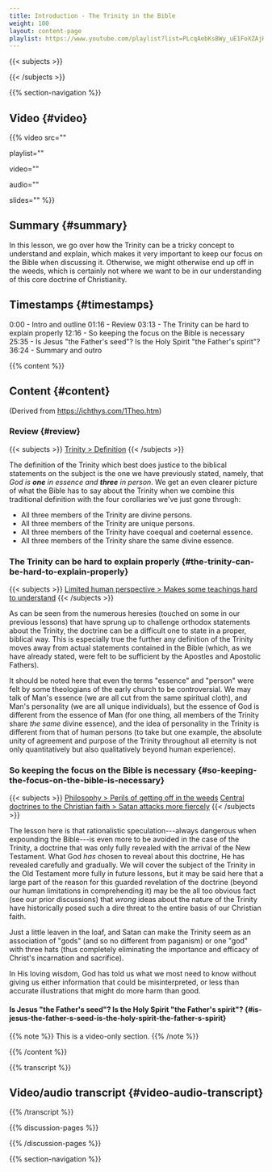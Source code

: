 ```yaml
---
title: Introduction - The Trinity in the Bible
weight: 100
layout: content-page
playlist: https://www.youtube.com/playlist?list=PLcqAebKsBWy_uE1FoXZAjHKMHV1wWcAD8
---
```


{{< subjects >}}

{{< /subjects >}}

{{% section-navigation %}}

## Video {#video}

{{% video
src=""

playlist=""

video=""

audio=""

slides=""
%}}

## Summary {#summary}

In this lesson, we go over how the Trinity can be a tricky concept to understand and explain, which makes it very important to keep our focus on the Bible when discussing it. Otherwise, we might otherwise end up off in the weeds, which is certainly not where we want to be in our understanding of this core doctrine of Christianity.

## Timestamps {#timestamps}

0:00 - Intro and outline
01:16 - Review
03:13 - The Trinity can be hard to explain properly
12:16 - So keeping the focus on the Bible is necessary
&emsp;25:35 - Is Jesus "the Father's seed"? Is the Holy Spirit "the Father's spirit"?
36:24 - Summary and outro

{{% content %}}

## Content {#content}

(Derived from https://ichthys.com/1Theo.htm)

<!-- --- -->

### Review {#review}

{{< subjects >}}
<a href="/subject-index/#trinity-definition">Trinity > Definition</a>
{{< /subjects >}}

The definition of the Trinity which best does justice to the biblical statements on the subject is the one we have previously stated, namely, that *God is **one** in essence and **three** in person*. We get an even clearer picture of what the Bible has to say about the Trinity when we combine this traditional definition with the four corollaries we've just gone through:

- All three members of the Trinity are divine persons.
- All three members of the Trinity are unique persons.
- All three members of the Trinity have coequal and coeternal essence.
- All three members of the Trinity share the same divine essence.

<!-- --- -->

### The Trinity can be hard to explain properly {#the-trinity-can-be-hard-to-explain-properly}

{{< subjects >}}
<a href="/subject-index/#limited-human-perspective-makes-some-teachings-hard-to-understand">Limited human perspective > Makes some teachings hard to understand</a>
{{< /subjects >}}

As can be seen from the numerous heresies (touched on some in our previous lessons) that have sprung up to challenge orthodox statements about the Trinity, the doctrine can be a difficult one to state in a proper, biblical way. This is especially true the further any definition of the Trinity moves away from actual statements contained in the Bible (which, as we have already stated, were felt to be sufficient by the Apostles and Apostolic Fathers).

It should be noted here that even the terms "essence" and "person" were felt by some theologians of the early church to be controversial. We may talk of Man's essence (we are all cut from the same spiritual cloth), and Man's personality (we are all unique individuals), but the essence of God is different from the essence of Man (for one thing, all members of the Trinity share *the same* divine essence), and the idea of personality in the Trinity is different from that of human persons (to take but one example, the absolute unity of agreement and purpose of the Trinity throughout all eternity is not only quantitatively but also qualitatively beyond human experience).

<!-- --- -->

### So keeping the focus on the Bible is necessary {#so-keeping-the-focus-on-the-bible-is-necessary}

{{< subjects >}}
<a href="/subject-index/#philosophy-perils-of-getting-off-in-the-weeds">Philosophy > Perils of getting off in the weeds</a>
<a href="/subject-index/#central-doctrines-to-the-christian-faith-satan-attacks-more-fiercely">Central doctrines to the Christian faith > Satan attacks more fiercely</a>
{{< /subjects >}}

The lesson here is that rationalistic speculation---always dangerous when expounding the Bible---is even more to be avoided in the case of the Trinity, a doctrine that was only fully revealed with the arrival of the New Testament. What God *has* chosen to reveal about this doctrine, He has revealed carefully and gradually. We will cover the subject of the Trinity in the Old Testament more fully in future lessons, but it may be said here that a large part of the reason for this guarded revelation of the doctrine (beyond our human limitations in comprehending it) may be the all too obvious fact (see our prior discussions) that *wrong* ideas about the nature of the Trinity have historically posed such a dire threat to the entire basis of our Christian faith.

Just a little leaven in the loaf, and Satan can make the Trinity seem as an association of "gods" (and so no different from paganism) or one "god" with three hats (thus completely eliminating the importance and efficacy of Christ's incarnation and sacrifice).

In His loving wisdom, God has told us what we most need to know without giving us either information that could be misinterpreted, or less than accurate illustrations that might do more harm than good.

<!-- --- -->

#### Is Jesus "the Father's seed"? Is the Holy Spirit "the Father's spirit"? {#is-jesus-the-father-s-seed-is-the-holy-spirit-the-father-s-spirit}

{{% note %}}
This is a video-only section.
{{% /note %}}

{{% /content %}}

{{% transcript %}}

## Video/audio transcript {#video-audio-transcript}



{{% /transcript %}}

{{% discussion-pages %}}

{{% /discussion-pages %}}

{{% section-navigation %}}
